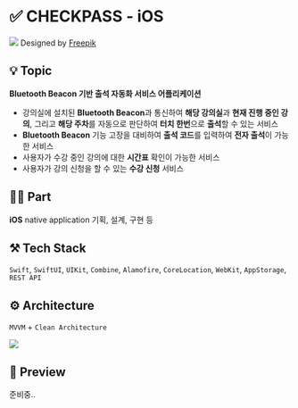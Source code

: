 # ✅ CHECKPASS - iOS
![](https://velog.velcdn.com/images/jeunghun2/post/77d2032d-68d6-4580-ad32-b35ac4f864cc/image.png)
Designed by [Freepik](https://www.freepik.com/)

## 💡 Topic
**Bluetooth Beacon 기반 출석 자동화 서비스 어플리케이션**

- 강의실에 설치된 **Bluetooth Beacon**과 통신하여 **해당 강의실**과 **현재 진행 중인 강의**, 그리고 **해당 주차**를 자동으로 판단하여 **터치 한번**으로 **출석**할 수 있는 서비스
- **Bluetooth Beacon** 기능 고장을 대비하여 **출석 코드**를 입력하여 **전자 출석**이 가능한 서비스
- 사용자가 수강 중인 강의에 대한 **시간표** 확인이 가능한 서비스
- 사용자가 강의 신청을 할 수 있는 **수강 신청** 서비스

## 🙋‍♂️ Part
**iOS** native application 기획, 설계, 구현 등

## ⚒️ Tech Stack
`Swift`, `SwiftUI`, `UIKit`, `Combine`, `Alamofire`, `CoreLocation`, `WebKit`, `AppStorage`, `REST API`

## ⚙️ Architecture
`MVVM` + `Clean Architecture`

![](https://velog.velcdn.com/images/jeunghun2/post/0d798533-aa41-4f12-a9d8-88e5b3e83d2a/image.png)

## 📱 Preview
준비중..